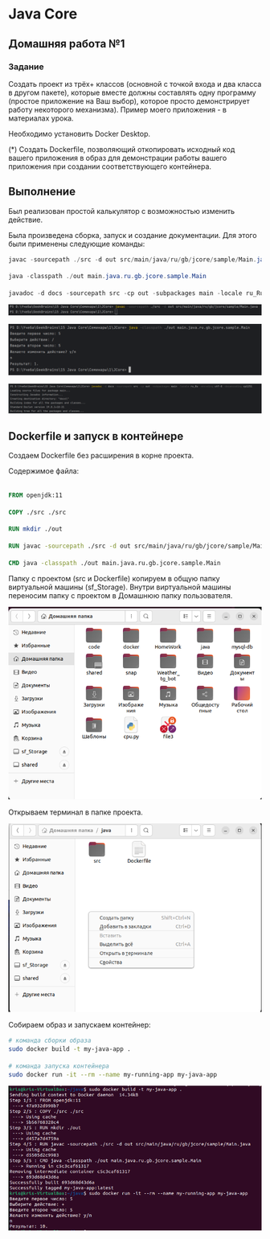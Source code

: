 # Java Core 

## Домашняя работа №1

### Задание
Создать проект из трёх+ классов (основной с точкой входа и два класса в другом пакете),
которые вместе должны составлять одну программу (простое приложение на Ваш выбор), которое просто демонстрирует работу некоторого механизма).
Пример моего приложения - в материалах урока.

Необходимо установить Docker Desktop.

(*) Создать Dockerfile, позволяющий откопировать исходный код вашего приложения в образ для демонстрации работы вашего приложения при создании соответствующего контейнера.


## Выполнение

Был реализован простой калькулятор с возможностью изменить действие.

Была произведена сборка, запуск и создание документации. Для этого были применены следующие команды:
```powershell
javac -sourcepath ./src -d out src/main/java/ru/gb/jcore/sample/Main.java

java -classpath ./out main.java.ru.gb.jcore.sample.Main

javadoc -d docs -sourcepath src -cp out -subpackages main -locale ru_Ru -encoding utf-8 -docencoding cp1251

```

![Скриншот 1](Image/javac.png)

![Скриншот 2](Image/java.png)

![Скриншот 3](Image/javadoc.png)

## Dockerfile и запуск в контейнере

Создаем Dockerfile без расширения в корне проекта.

Содержимое файла:
```Dockerfile

FROM openjdk:11

COPY ./src ./src

RUN mkdir ./out

RUN javac -sourcepath ./src -d out src/main/java/ru/gb/jcore/sample/Main.java

CMD java -classpath ./out main.java.ru.gb.jcore.sample.Main
```

Папку с проектом (src и Dockerfile) копируем в общую папку виртуальной машины (sf_Storage). Внутри виртуальной машины переносим папку с проектом в Домашнюю папку пользователя. 

![Скриншот 4](Image/userfolder.png)

Открываем терминал в папке проекта. 

![Скриншот 5](Image/openterminal.png)

Собираем образ и запускаем контейнер:

```bash
# команда сборки образа
sudo docker build -t my-java-app . 

# команда запуска контейнера
sudo docker run -it --rm --name my-running-app my-java-app
```


![Скриншот 6](Image/runcont.png)

